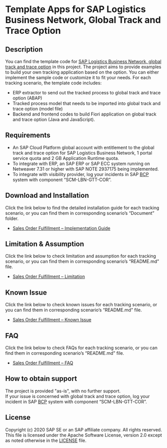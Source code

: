 # Template Apps for SAP Logistics Business Network, Global Track and Trace Option

## Description
You can find the template code for [SAP Logistics Business Network, global track and trace option]( https://help.sap.com/viewer/product/SAP_LBN_GTT_OPTION/LBN/en-US?task=discover_task) in this project. The project aims to provide examples to build your own tracking application based on the option. You can either implement the sample code or customize it to fit your needs. For each tracking scenario, the template code includes: 
* ERP extractor to send out the tracked process to global track and trace option (ABAP) 
* Tracked process model that needs to be imported into global track and trace option (model file) 
* Backend and frontend codes to build Fiori application on global track and trace option (Java and JavaScript). 

## Requirements
* An SAP Cloud Platform global account with entitlement to the global track and trace option for SAP Logistics Business Network, 1 portal service quota and 2 GB Application Runtime quota. 
* To integrate with ERP, an SAP ERP or SAP ECC system running on Netweaver 7.31 or higher with SAP NOTE 2937175 being implemented. 
* To integrate with visibility provider, log your incidents in SAP [BCP]( https://support.wdf.sap.corp/) system with component “SCM-LBN-GTT-COR”. 

## Download and Installation
Click the link below to find the detailed installation guide for each tracking scenario, or you can find them in corresponding scenario’s “Document” folder.
* [Sales Order Fulfillment – Implementation Guide](https://github.com/SAP-samples/logistics-business-network-gtt-samples/blob/master/lbn-gtt-sof-sample/Documents/01_Implementation%20Guide%20-%20SOF.pdf)

## Limitation & Assumption
Click the link below to check limitation and assumption for each tracking scenario, or you can find them in corresponding scenario’s “README.md” file.
* [Sales Order Fulfillment – Limitation](https://github.com/SAP-samples/logistics-business-network-gtt-samples/blob/master/lbn-gtt-sof-sample/README.md#limitation--assumption)

## Known Issue
Click the link below to check known issues for each tracking scenario, or you can find them in corresponding scenario’s “README.md” file.
* [Sales Order Fulfillment – Known Issue](https://github.com/SAP-samples/logistics-business-network-gtt-samples/blob/master/lbn-gtt-sof-sample/README.md#known-issue)

## FAQ
Click the link below to check FAQs for each tracking scenario, or you can find them in corresponding scenario’s “README.md” file.
* [Sales Order Fulfillment – FAQ](https://github.com/SAP-samples/logistics-business-network-gtt-samples/blob/master/lbn-gtt-sof-sample/README.md#faqs)

## How to obtain support
The project is provided "as-is", with no further support. </br>
If your issue is concerned with global track and trace option, log your incident in SAP [BCP]( https://support.wdf.sap.corp/) system with component “SCM-LBN-GTT-COR”. 

## License
Copyright (c) 2020 SAP SE or an SAP affiliate company. All rights reserved. This file is licensed under the Apache Software License, version 2.0 except as noted otherwise in the [LICENSE](LICENSE) file.   
